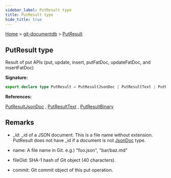 ```yaml
---
sidebar_label: PutResult type
title: PutResult type
hide_title: true
---
```


[Home](./index.md) &gt; [git-documentdb](./git-documentdb.md) &gt; [PutResult](./git-documentdb.putresult.md)

## PutResult type

Result of put APIs (put, update, insert, putFatDoc, updateFatDoc, and insertFatDoc)

<b>Signature:</b>

```typescript
export declare type PutResult = PutResultJsonDoc | PutResultText | PutResultBinary;
```
<b>References:</b>

[PutResultJsonDoc](./git-documentdb.putresultjsondoc.md) , [PutResultText](./git-documentdb.putresulttext.md) , [PutResultBinary](./git-documentdb.putresultbinary.md)

## Remarks

- \_id: \_id of a JSON document. This is a file name without extension. PutResult does not have \_id if a document is not [JsonDoc](./git-documentdb.jsondoc.md) type.

- name: A file name in Git. e.g.) "foo.json", "bar/baz.md"

- fileOid: SHA-1 hash of Git object (40 characters).

- commit: Git commit object of this put operation.

